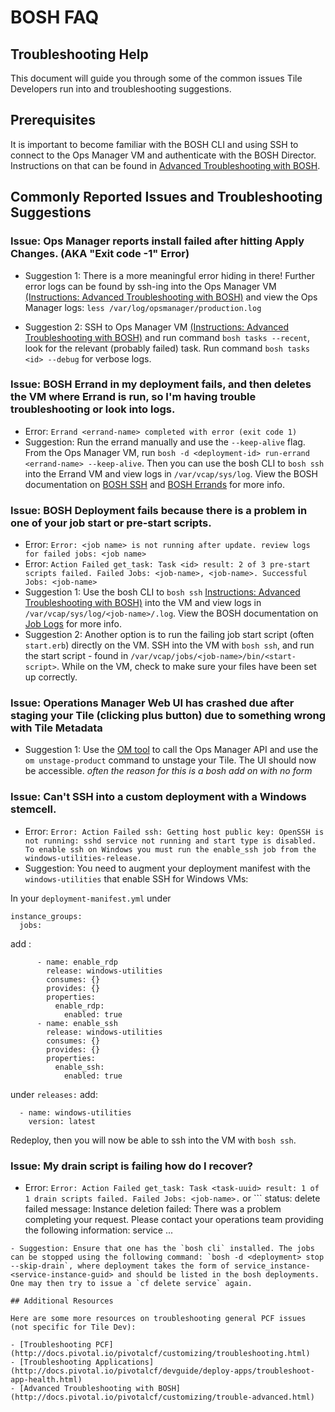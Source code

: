 # BOSH FAQ

## Troubleshooting Help

This document will guide you through some of the common issues Tile Developers run into and troubleshooting suggestions.

## Prerequisites

It is important to become familiar with the BOSH CLI and using SSH to connect to the Ops Manager VM and authenticate with the BOSH Director. Instructions on that can be found in [Advanced Troubleshooting with BOSH](http://docs.pivotal.io/pivotalcf/customizing/trouble-advanced.html).

## Commonly Reported Issues and Troubleshooting Suggestions

### Issue: Ops Manager reports install failed after hitting Apply Changes. (AKA "Exit code -1" Error)

- Suggestion 1: There is a more meaningful error hiding in there! Further error logs can be found by ssh-ing into the Ops Manager VM [(Instructions: Advanced Troubleshooting with BOSH)](http://docs.pivotal.io/pivotalcf/customizing/trouble-advanced.html) and view the Ops Manager logs: `less /var/log/opsmanager/production.log`

- Suggestion 2: SSH to Ops Manager VM [(Instructions: Advanced Troubleshooting with BOSH)](http://docs.pivotal.io/pivotalcf/customizing/trouble-advanced.html) and run command `bosh tasks --recent`, look for the relevant (probably failed) task. Run command `bosh tasks <id> --debug` for verbose logs.

### Issue: BOSH Errand in my deployment fails, and then deletes the VM where Errand is run, so I'm having trouble troubleshooting or look into logs.

- Error: `Errand <errand-name> completed with error (exit code 1)`
- Suggestion: Run the errand manually and use the `--keep-alive` flag. From the Ops Manager VM, run `bosh -d <deployment-id> run-errand <errand-name> --keep-alive`. Then you can use the bosh CLI to `bosh ssh` into the Errand VM and view logs in `/var/vcap/sys/log`. View the BOSH documentation on [BOSH SSH](https://bosh.io/docs/sysadmin-commands/#ssh) and [BOSH Errands](https://bosh.io/docs/cli-v2/#errand-mgmt) for more info.

### Issue: BOSH Deployment fails because there is a problem in one of your job start or pre-start scripts.

- Error: `Error: <job name> is not running after update. review logs for failed jobs: <job name>`
- Error: `Action Failed get_task: Task <id> result: 2 of 3 pre-start scripts failed. Failed Jobs: <job-name>, <job-name>. Successful Jobs: <job-name>`
- Suggestion 1: Use the bosh CLI to `bosh ssh` [Instructions: Advanced Troubleshooting with BOSH)](https://docs.pivotal.io/pivotalcf/2-3/customizing/trouble-advanced.html#bosh-ssh) into the VM and view logs in `/var/vcap/sys/log/<job-name>/.log`. View the BOSH documentation on [Job Logs](https://bosh.io/docs/job-logs/) for more info.
- Suggestion 2: Another option is to run the failing job start script (often `start.erb`) directly on the VM. SSH into the VM with `bosh ssh`, and run the start script - found in `/var/vcap/jobs/<job-name>/bin/<start-script>`. While on the VM, check to make sure your files have been set up correctly.

### Issue: Operations Manager Web UI has crashed due after staging your Tile (clicking plus button) due to something wrong with Tile Metadata

- Suggestion 1: Use the [OM tool](https://github.com/pivotal-cf/om) to call the Ops Manager API and use the `om unstage-product` command to unstage your Tile. The UI should now be accessible.
*often the reason for this is a bosh add on with no form*

### Issue: Can't SSH into a custom deployment with a Windows stemcell.

- Error: `Error: Action Failed ssh: Getting host public key: OpenSSH is not running: sshd service not running and start type is disabled.  To enable ssh on Windows you must run the enable_ssh job from the windows-utilities-release.`
- Suggestion: You need to augment your deployment manifest with the `windows-utilities` that enable SSH for Windows VMs:

In your `deployment-manifest.yml` under
```
instance_groups:
  jobs:
```
add :

```
      - name: enable_rdp
        release: windows-utilities
        consumes: {}
        provides: {}
        properties:
          enable_rdp:
            enabled: true
      - name: enable_ssh
        release: windows-utilities
        consumes: {}
        provides: {}
        properties:
          enable_ssh:
            enabled: true
```
under `releases:`
add:
```
  - name: windows-utilities
    version: latest
```
Redeploy, then you will now be able to ssh into the VM with `bosh ssh`.

### Issue: My drain script is failing how do I recover?

- Error: `Error: Action Failed get_task: Task <task-uuid> result: 1 of 1 drain scripts failed. Failed Jobs: <job-name>.`
or ```
status:    delete failed
message:   Instance deletion failed: There was a problem completing your request. Please contact your operations team providing the following
           information: service ...
```
- Suggestion: Ensure that one has the `bosh cli` installed. The jobs can be stopped using the following command: `bosh -d <deployment> stop --skip-drain`, where deployment takes the form of service_instance-<service-instance-guid> and should be listed in the bosh deployments. One may then try to issue a `cf delete service` again.

## Additional Resources

Here are some more resources on troubleshooting general PCF issues (not specific for Tile Dev):

- [Troubleshooting PCF](http://docs.pivotal.io/pivotalcf/customizing/troubleshooting.html)
- [Troubleshooting Applications](http://docs.pivotal.io/pivotalcf/devguide/deploy-apps/troubleshoot-app-health.html)
- [Advanced Troubleshooting with BOSH](http://docs.pivotal.io/pivotalcf/customizing/trouble-advanced.html)
